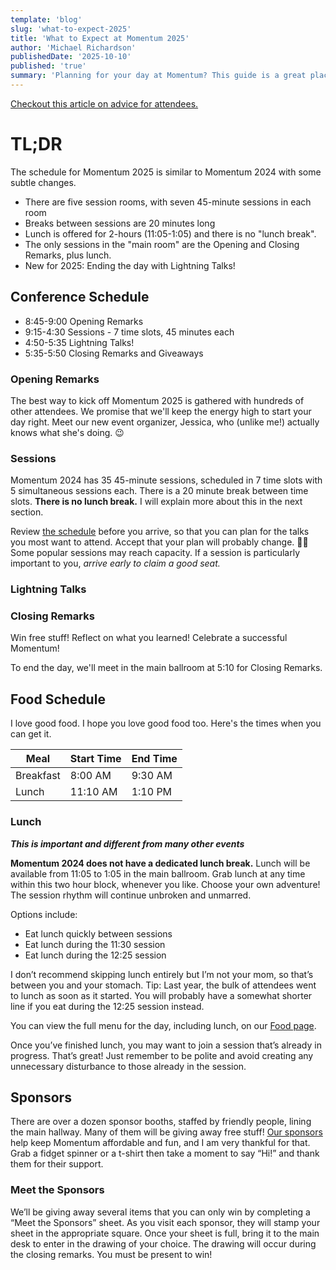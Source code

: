```yaml
---
template: 'blog'
slug: 'what-to-expect-2025'
title: 'What to Expect at Momentum 2025'
author: 'Michael Richardson'
publishedDate: '2025-10-10'
published: 'true'
summary: 'Planning for your day at Momentum? This guide is a great place to start!'
---
```

[Checkout this article on advice for attendees.](/blog/attendee-advice)

# TL;DR

The schedule for Momentum 2025 is similar to Momentum 2024 with some subtle changes.
- There are five session rooms, with seven 45-minute sessions in each room
- Breaks between sessions are 20 minutes long
- Lunch is offered for 2-hours (11:05-1:05) and there is no "lunch break".
- The only sessions in the "main room" are the Opening and Closing Remarks, plus lunch.
- New for 2025: Ending the day with Lightning Talks!

## Conference Schedule

- 8:45-9:00 Opening Remarks
- 9:15-4:30 Sessions - 7 time slots, 45 minutes each
- 4:50-5:35 Lightning Talks!
- 5:35-5:50 Closing Remarks and Giveaways

### Opening Remarks

The best way to kick off Momentum 2025 is gathered with hundreds of other attendees. We promise that we'll keep the energy high to start your day right. Meet our new event organizer, Jessica, who (unlike me!) actually knows what she's doing. 😉

### Sessions

Momentum 2024 has 35 45-minute sessions, scheduled in 7 time slots with 5 simultaneous sessions each. There is a 20 minute break between time slots. **There is no lunch break.** I will explain more about this in the next section.

Review [the schedule](https://momentumdevcon.com/schedule) before you arrive, so that you can plan for the talks you most want to attend. Accept that your plan will probably change. 🤷‍♂️
Some popular sessions may reach capacity. If a session is particularly important to you, _arrive early to claim a good seat._

### Lightning Talks


### Closing Remarks

Win free stuff! Reflect on what you learned! Celebrate a successful Momentum!

To end the day, we'll meet in the main ballroom at 5:10 for Closing Remarks.

## Food Schedule

I love good food. I hope you love good food too. Here's the times when you can get it.

| Meal        | Start Time  | End Time
| ----------- | ----------- | --------
| Breakfast   | 8:00 AM     | 9:30 AM
| Lunch       | 11:10 AM    | 1:10 PM

### Lunch

**_This is important and different from many other events_**

**Momentum 2024 does not have a dedicated lunch break.** Lunch will be available from 11:05 to 1:05 in the main ballroom. Grab lunch at any time within this two hour block, whenever you like. Choose your own adventure! The session rhythm will continue unbroken and unmarred.

Options include:

- Eat lunch quickly between sessions
- Eat lunch during the 11:30 session
- Eat lunch during the 12:25 session

I don’t recommend skipping lunch entirely but I’m not your mom, so that’s between you and your stomach. Tip: Last year, the bulk of attendees went to lunch as soon as it started. You will probably have a somewhat shorter line if you eat during the 12:25 session instead.

You can view the full menu for the day, including lunch, on our [Food page](/food).

Once you’ve finished lunch, you may want to join a session that’s already in progress. That’s great! Just remember to be polite and avoid creating any unnecessary disturbance to those already in the session.

## Sponsors

<!-- Confirm number of booths -->
There are over a dozen sponsor booths, staffed by friendly people, lining the main hallway. Many of them will be giving away free stuff! [Our sponsors](https://momentumdevcon.com/sponsors) help keep Momentum affordable and fun, and I am very thankful for that. Grab a fidget spinner or a t-shirt then take a moment to say “Hi!” and thank them for their support.

<!-- What do you want to call this, Jessica? -->
### Meet the Sponsors

We’ll be giving away several items that you can only win by completing a “Meet the Sponsors” sheet. As you visit each sponsor, they will stamp your sheet in the appropriate square. Once your sheet is full, bring it to the main desk to enter in the drawing of your choice. The drawing will occur during the closing remarks. You must be present to win!

